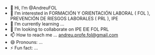 - 👋 Hi, I’m @AndreuFOL
- 👀 I’m interested in FORMACIÓN Y ORIENTACIÓN LABORAL ( FOL ), PREVENCIÓN DE RIESGOS LABORALES ( PRL ), IPE
- 🌱 I’m currently learning ... 
- 💞️ I’m looking to collaborate on IPE EIE FOL PRL
- 📫 How to reach me ... andreu.profe.fol@gmail.com
- 😄 Pronouns: ...
- ⚡ Fun fact: ...

<!---
AndreuFOL/AndreuFOL is a ✨ special ✨ repository because its `README.md` (this file) appears on your GitHub profile.
You can click the Preview link to take a look at your changes.
--->
